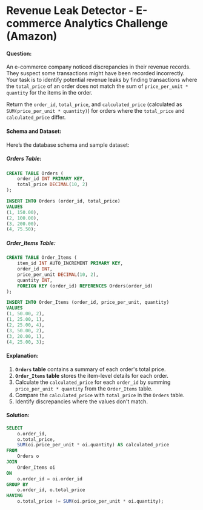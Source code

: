 # **Revenue Leak Detector - E-commerce Analytics Challenge (Amazon)**

#### Question:
An e-commerce company noticed discrepancies in their revenue records. They suspect some transactions might have been recorded incorrectly. Your task is to identify potential revenue leaks by finding transactions where the `total_price` of an order does not match the sum of `price_per_unit * quantity` for the items in the order.

Return the `order_id`, `total_price`, and `calculated_price` (calculated as `SUM(price_per_unit * quantity)`) for orders where the `total_price` and `calculated_price` differ.

#### Schema and Dataset:
Here’s the database schema and sample dataset:

##### Orders Table:
```sql
CREATE TABLE Orders (
    order_id INT PRIMARY KEY,
    total_price DECIMAL(10, 2)
);

INSERT INTO Orders (order_id, total_price)
VALUES
(1, 150.00),
(2, 100.00),
(3, 200.00),
(4, 75.50);
```

##### Order_Items Table:
```sql
CREATE TABLE Order_Items (
    item_id INT AUTO_INCREMENT PRIMARY KEY,
    order_id INT,
    price_per_unit DECIMAL(10, 2),
    quantity INT,
    FOREIGN KEY (order_id) REFERENCES Orders(order_id)
);

INSERT INTO Order_Items (order_id, price_per_unit, quantity)
VALUES
(1, 50.00, 2),
(1, 25.00, 1),
(2, 25.00, 4),
(3, 50.00, 2),
(3, 20.00, 1),
(4, 25.00, 3);
```

#### Explanation:
1. **`Orders` table** contains a summary of each order's total price.  
2. **`Order_Items` table** stores the item-level details for each order.  
3. Calculate the `calculated_price` for each `order_id` by summing `price_per_unit * quantity` from the `Order_Items` table.  
4. Compare the `calculated_price` with `total_price` in the `Orders` table.  
5. Identify discrepancies where the values don't match.

#### Solution:
```SQL
SELECT 
    o.order_id,
    o.total_price,
    SUM(oi.price_per_unit * oi.quantity) AS calculated_price
FROM 
    Orders o
JOIN 
    Order_Items oi 
ON 
    o.order_id = oi.order_id
GROUP BY 
    o.order_id, o.total_price
HAVING 
    o.total_price != SUM(oi.price_per_unit * oi.quantity);
```
